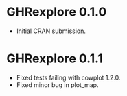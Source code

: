 # GHRexplore 0.1.0

* Initial CRAN submission.

# GHRexplore 0.1.1

* Fixed tests failing with cowplot 1.2.0.
* Fixed minor bug in plot_map.
